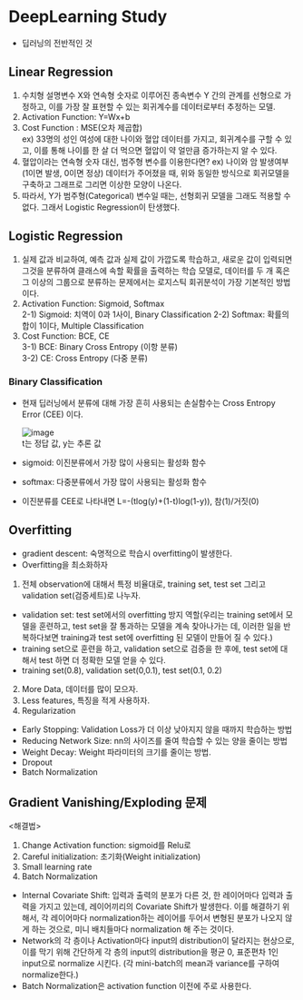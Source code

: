 # DeepLearning Study
- 딥러닝의 전반적인 것

## Linear Regression  
1. 수치형 설명변수 X와 연속형 숫자로 이루어진 종속변수 Y 간의 관계를 선형으로 가정하고, 이를 가장 잘 표현할 수 있는 회귀계수를 데이터로부터 추정하는 모델. 
2. Activation Function: Y=Wx+b  
3. Cost Function : MSE(오차 제곱합)  
 ex) 33명의 성인 여성에 대한 나이와 혈압 데이터를 가지고, 회귀계수를 구할 수 있고, 이를 통해 나이를 한 살 더 먹으면 혈압이 약 얼만큼 증가하는지 알 수 있다.  
4. 혈압이라는 연속형 숫자 대신, 범주형 변수를 이용한다면?
 ex) 나이와 암 발생여부(1이면 발생, 0이면 정상) 데이터가 주어졌을 때, 위와 동일한 방식으로 회귀모델을 구축하고 그래프로 그리면 이상한 모양이 나온다.  
5. 따라서, Y가 범주형(Categorical) 변수일 때는, 선형회귀 모델을 그래도 적용할 수 없다. 그래서 Logistic Regression이 탄생했다.

## Logistic Regression  
1. 실제 값과 비교하여, 예측 값과 실제 값이 가깝도록 학습하고, 새로운 값이 입력되면 그것을 분류하여 클래스에 속할 확률을 출력하는 학습 모델로, 데이터를 두 개 혹은 그 이상의 그룹으로 분류하는 문제에서는 로지스틱 회귀분석이 가장 기본적인 방법이다.   
2. Activation Function: Sigmoid, Softmax  
2-1) Sigmoid: 치역이 0과 1사이, Binary Classification 
2-2) Softmax: 확률의 합이 1이다, Multiple Classification  
3. Cost Function: BCE, CE  
3-1) BCE: Binary Cross Entropy (이항 분류)  
3-2) CE: Cross Entropy (다중 분류)

### Binary Classification
- 현재 딥러닝에서 분류에 대해 가장 흔히 사용되는 손실함수는 Cross Entropy Error (CEE) 이다.  

  ![image](https://user-images.githubusercontent.com/68810660/104878350-1c09ab80-599f-11eb-9bc5-fa6e96dd5f88.png)  
  t는 정답 값, y는 추론 값

- sigmoid: 이진분류에서 가장 많이 사용되는 활성화 함수
- softmax: 다중분류에서 가장 많이 사용되는 활성화 함수

- 이진분류를 CEE로 나타내면 L=-(tlog(y)+(1-t)log(1-y)), 참(1)/거짓(0)

## Overfitting
- gradient descent: 숙명적으로 학습시 overfitting이 발생한다.
- Overfitting을 최소화하자
1. 전체 observation에 대해서 특정 비율대로, training set, test set 그리고 validation set(검증세트)로 나누자.
- validation set: test set에서의 overfitting 방지 역할(우리는 training set에서 모델을 훈련하고, test set을 잘 통과하는 모델을 계속 찾아나가는 데, 이러한 일을 반복하다보면 training과 test set에 overfitting 된 모델이 만들어 질 수 있다.)
- training set으로 훈련을 하고, validation set으로 검증을 한 후에, test set에 대해서 test 하면 더 정확한 모델 얻을 수 있다.
- training set(0.8), validation set(0,0.1), test set(0.1, 0.2)

2. More Data, 데이터를 많이 모으자.
3. Less features, 특징을 적게 사용하자.
4. Regularization
- Early Stopping: Validation Loss가 더 이상 낮아지지 않을 때까지 학습하는 방법
- Reducing Network Size: nn의 사이즈를 줄여 학습할 수 있는 양을 줄이는 방법
- Weight Decay: Weight 파라미터의 크기를 줄이는 방법.
- Dropout
- Batch Normalization


## Gradient Vanishing/Exploding 문제
<해결법>
1. Change Activation function: sigmoid를 Relu로
2. Careful initialization: 초기화(Weight initialization) 
3. Small learning rate
4. Batch Normalization
- Internal Covariate Shift: 입력과 출력의 분포가 다른 것, 한 레이어마다 입력과 출력을 가지고 있는데, 레이어끼리의 Covariate Shift가 발생한다. 이를 해결하기 위해서, 각 레이어마다 normalization하는 레이어를 두어서 변형된 분포가 나오지 않게 하는 것으로, 미니 배치들마다 normalization 해 주는 것이다.
- Network의 각 층이나 Activation마다 input의 distribution이 달라지는 현상으로, 이를 막기 위해 간단하게 각 층의 input의 distribution을 평균 0, 표준편차 1인 input으로 normalize 시킨다. (각 mini-batch의 mean과 variance를 구하여 normalize한다.)
- Batch Normalization은 activation function 이전에 주로 사용한다.
